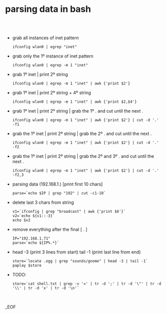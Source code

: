 
# parsing data in bash


<br /><br />

- grab all instances of inet pattern<br />

      ifconfig wlan0 | egrep "inet"

- grab only the 1º instance of inet pattern<br />

      ifconfig wlan0 | egrep -m 1 "inet"


- grab 1º inet | print 2º string<br />

      ifconfig wlan0 | egrep -m 1 "inet" | awk {'print $2'}


- grab 1º inet | print 2º string + 4º string<br />

      ifconfig wlan0 | egrep -m 1 "inet" | awk {'print $2,$4'}


- grab 1º inet | print 2º string | grab the 1º . and cut until the next .<br />

      ifconfig wlan0 | egrep -m 1 "inet" | awk {'print $2'} | cut -d '.' -f1


- grab the 1º inet | print 2º string | grab the 2º . and cut until the next .<br />

      ifconfig wlan0 | egrep -m 1 "inet" | awk {'print $2'} | cut -d '.' -f2


- grab the 1º inet | print 2º string | grab the 2º and 3º . and cut until the next .<br />

      ifconfig wlan0 | egrep -m 1 "inet" | awk {'print $2'} | cut -d '.' -f2,3


- parsing data (192.168.1.) [print first 10 chars]<br />

      parse=`echo $IP | grep "192" | cut -c1-10`


- delete last 3 chars from string<br />

      v1=`ifconfig | grep "broadcast" | awk {'print $6'}`
      v2=`echo ${v1::-3}`
      echo $v2


- remove everything after the final [ . ]<br />

      IP="192.168.1.71"
      parse=`echo ${IP%.*}`


- head -3 (print 3 lines from start) tail -1 (print last line from end)<br />

      store=`locate .ogg | grep "sounds/gnome" | head -3 | tail -1`
      paplay $store


- TODO:

      store=`cat shell.txt | grep -v '=' | tr -d ';' | tr -d '\"' | tr -d '\\' | tr -d 'x' | tr -d '\n'`

<br />

_EOF
